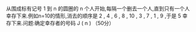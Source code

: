 从围成标有记号 1 到 n 的圆圈的 n 个人开始,每隔一个删去一个人,直到只有一个人幸存下来.例如n=10的情形,消去的顺序是 2 , 4 , 6 , 8 , 10 , 3 , 7 , 1 , 9 ,于是 5 幸存下来.问题:确定幸存者的号码 J ( n ) （50分）